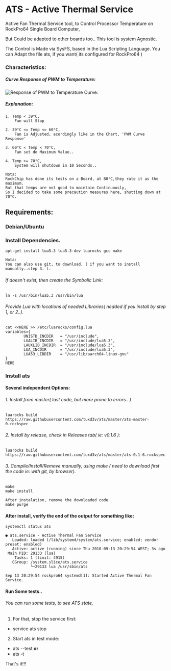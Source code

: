 # ATS - Active Thermal Service

Active Fan Thermal Service tool, to Control Processor Temperature on RockPro64 Single Board Computer,

But Could be adapted to other boards too..
This tool is system Agnostic.

The Control is Made via SysFS, based in the Lua Scripting Language.
You can Adapt the file ats, if you want( its configured  for RockPro64 )

### Characteristics:

#####  Curve Response of PWM to Temperature:

![Response of PWM to Temperature Curve:](https://github.com/tuxd3v/ats/blob/master/docs/PWM_curve_response_3.png)

##### Explanation:
    
	1. Temp < 39°C,
		Fan will Stop

	2. 39°C <= Temp <= 60°C,
		Fan is Adjusted, acordingly like in the Chart, 'PWM Curve Response'

	3. 60°C < Temp < 70°C,
		Fan set do Maximum Value..

	4. Temp >= 70°C,
		System will shutdown in 10 Seconds..
		
	Nota:
	RockChip has done its tests on a Board, at 80°C,they rate it as the maximum.
	But that temps are not good to maintain Continuously,
	So I decided to take some precaution measures here, shutting down at 70°C.



## Requirements:

### Debian/Ubuntu

### Install Dependencies.
	apt-get install lua5.3 lua5.3-dev luarocks gcc make
	
	Nota:
	You can also use git, to download, ( if you want to install manually..step 3. ).

######    If doesn't exist, then create the Symbolic Link:
	ln -s /usr/bin/lua5.3 /usr/bin/lua
######    Provide Lua with locations of needed Libraries( nedded if you install by step 1, or 2..).

	cat <<HERE >> /etc/luarocks/config.lua
	variables={
		    UNISTD_INCDIR   = "/usr/include",
		    LUALIB_INCDIR   = "/usr/include/lua5.3",
		    LAUXLIB_INCDIR  = "/usr/include/lua5.3",
		    LUA_INCDIR      = "/usr/include/lua5.3",
		    LUA53_LIBDIR    = "/usr/lib/aarch64-linux-gnu"
	}
	HERE

### Install ats

####      Several independent Options:

######    1. Install from master( last code, but more prone to errors.. )
	luarocks build  https://raw.githubusercontent.com/tuxd3v/ats/master/ats-master-0.rockspec

######    2. Install by release, check in Releases tab( ie: v0.1.6 ):
	luarocks build  https://raw.githubusercontent.com/tuxd3v/ats/master/ats-0.1-6.rockspec

######    3. Compile/Install/Remove manually, using make ( need to download first the code ie: with git, by browser).
	make
	make install
	
    After instalation, remove the downloaded code
	make purge

#### After install, verify the end of the output for something like:
	systemctl status ats

	● ats.service - Active Thermal Fan Service
	   Loaded: loaded (/lib/systemd/system/ats.service; enabled; vendor preset: enabled)
	   Active: active (running) since Thu 2018-09-13 20:29:54 WEST; 3s ago
	 Main PID: 29133 (lua)
		Tasks: 1 (limit: 4915)
	   CGroup: /system.slice/ats.service
		       └─29133 lua /usr/sbin/ats

	Sep 13 20:29:54 rockpro64 systemd[1]: Started Active Thermal Fan Service.

#### Run Some tests..
###### You can run some tests, to see ATS state,
1. For that, stop the service first:
* service ats stop
	
2. Start ats in test mode:
* ats --test
**or**	
* ats -t

That's it!!!

